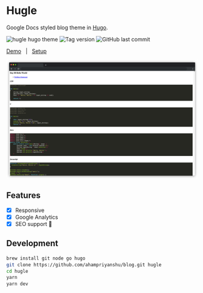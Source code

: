 # Hugle

Google Docs styled blog theme in [Hugo](https://gohugo.io/).

![hugle hugo theme](https://img.shields.io/github/license/ahampriyanshu/blog)
![Tag version](https://img.shields.io/github/v/tag/ahampriyanshu/blog)
![GitHub last commit](https://img.shields.io/github/last-commit/ahampriyanshu/blog/main)

[Demo](https://ahampriyanshu.com/blog) &nbsp; | &nbsp; [Setup](./##Usage) &nbsp;

![Preview](./public/preview.png)

## Features

- [x] Responsive
- [x] Google Analytics
- [x] SEO support 🚀

## Development

```bash
brew install git node go hugo
git clone https://github.com/ahampriyanshu/blog.git hugle
cd hugle
yarn
yarn dev
```
